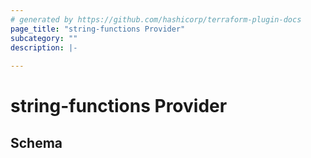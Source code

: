 ```yaml
---
# generated by https://github.com/hashicorp/terraform-plugin-docs
page_title: "string-functions Provider"
subcategory: ""
description: |-
  
---
```


# string-functions Provider





<!-- schema generated by tfplugindocs -->
## Schema
